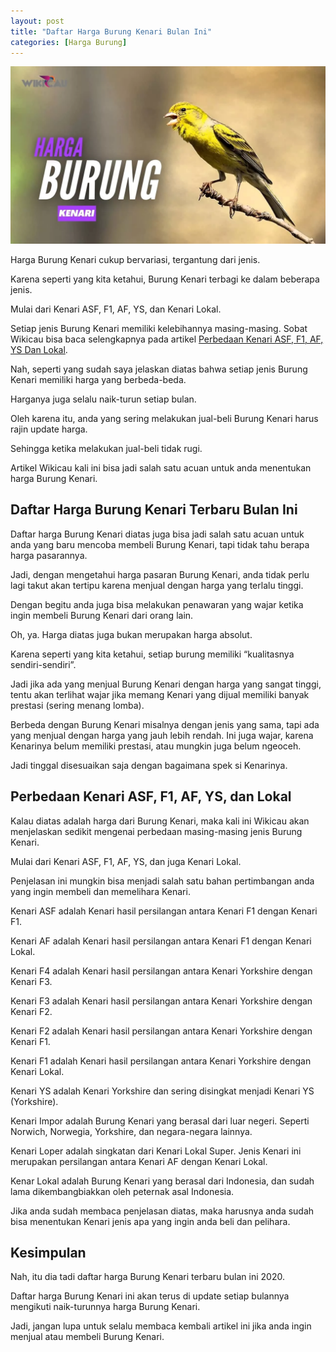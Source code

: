 ```yaml
---
layout: post
title: "Daftar Harga Burung Kenari Bulan Ini"
categories: [Harga Burung]
---
```


![](/images/harga-burung-kenari.webp)

Harga Burung Kenari cukup bervariasi, tergantung dari jenis.

Karena seperti yang kita ketahui, Burung Kenari terbagi ke dalam beberapa jenis.

Mulai dari Kenari ASF, F1, AF, YS, dan Kenari Lokal.

Setiap jenis Burung Kenari memiliki kelebihannya masing-masing. Sobat Wikicau bisa baca selengkapnya pada artikel [Perbedaan Kenari ASF, F1, AF, YS Dan Lokal](https://wikicau.com/jenis-kenari/).

Nah, seperti yang sudah saya jelaskan diatas bahwa setiap jenis Burung Kenari memiliki harga yang berbeda-beda.

Harganya juga selalu naik-turun setiap bulan.

Oleh karena itu, anda yang sering melakukan jual-beli Burung Kenari harus rajin update harga.

Sehingga ketika melakukan jual-beli tidak rugi.

Artikel Wikicau kali ini bisa jadi salah satu acuan untuk anda menentukan harga Burung Kenari.

## Daftar Harga Burung Kenari Terbaru Bulan Ini

Daftar harga Burung Kenari diatas juga bisa jadi salah satu acuan untuk anda yang baru mencoba membeli Burung Kenari, tapi tidak tahu berapa harga pasarannya.

Jadi, dengan mengetahui harga pasaran Burung Kenari, anda tidak perlu lagi takut akan tertipu karena menjual dengan harga yang terlalu tinggi.

Dengan begitu anda juga bisa melakukan penawaran yang wajar ketika ingin membeli Burung Kenari dari orang lain.

Oh, ya. Harga diatas juga bukan merupakan harga absolut.

Karena seperti yang kita ketahui, setiap burung memiliki “kualitasnya sendiri-sendiri”.

Jadi jika ada yang menjual Burung Kenari dengan harga yang sangat tinggi, tentu akan terlihat wajar jika memang Kenari yang dijual memiliki banyak prestasi (sering menang lomba).

Berbeda dengan Burung Kenari misalnya dengan jenis yang sama, tapi ada yang menjual dengan harga yang jauh lebih rendah. Ini juga wajar, karena Kenarinya belum memiliki prestasi, atau mungkin juga belum ngeoceh.

Jadi tinggal disesuaikan saja dengan bagaimana spek si Kenarinya.

## Perbedaan Kenari ASF, F1, AF, YS, dan Lokal

Kalau diatas adalah harga dari Burung Kenari, maka kali ini Wikicau akan menjelaskan sedikit mengenai perbedaan masing-masing jenis Burung Kenari.

Mulai dari Kenari ASF, F1, AF, YS, dan juga Kenari Lokal.

Penjelasan ini mungkin bisa menjadi salah satu bahan pertimbangan anda yang ingin membeli dan memelihara Kenari.

Kenari ASF adalah Kenari hasil persilangan antara Kenari F1 dengan Kenari F1.

Kenari AF adalah Kenari hasil persilangan antara Kenari F1 dengan Kenari Lokal.

Kenari F4 adalah Kenari hasil persilangan antara Kenari Yorkshire dengan Kenari F3.

Kenari F3 adalah Kenari hasil persilangan antara Kenari Yorkshire dengan Kenari F2.

Kenari F2 adalah Kenari hasil persilangan antara Kenari Yorkshire dengan Kenari F1.

Kenari F1 adalah Kenari hasil persilangan antara Kenari Yorkshire dengan Kenari Lokal.

Kenari YS adalah Kenari Yorkshire dan sering disingkat menjadi Kenari YS (Yorkshire).

Kenari Impor adalah Burung Kenari yang berasal dari luar negeri. Seperti Norwich, Norwegia, Yorkshire, dan negara-negara lainnya.

Kenari Loper adalah singkatan dari Kenari Lokal Super. Jenis Kenari ini merupakan persilangan antara Kenari AF dengan Kenari Lokal.

Kenar Lokal adalah Burung Kenari yang berasal dari Indonesia, dan sudah lama dikembangbiakkan oleh peternak asal Indonesia.

Jika anda sudah membaca penjelasan diatas, maka harusnya anda sudah bisa menentukan Kenari jenis apa yang ingin anda beli dan pelihara.

## Kesimpulan

Nah, itu dia tadi daftar harga Burung Kenari terbaru bulan ini 2020.

Daftar harga Burung Kenari ini akan terus di update setiap bulannya mengikuti naik-turunnya harga Burung Kenari.

Jadi, jangan lupa untuk selalu membaca kembali artikel ini jika anda ingin menjual atau membeli Burung Kenari.